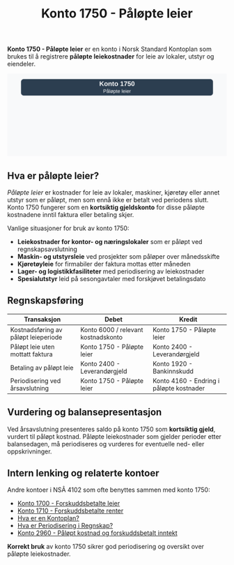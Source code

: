﻿---
title: "Konto 1750 - Påløpte leier"
seoTitle: "Konto 1750 | Påløpte leier | Kontoplan"
description: "Konto 1750 brukes til å registrere påløpte leiekostnader som ennå ikke er betalt ved periodens slutt. Lær regler, bokføring, periodisering og balanseføring."
summary: "Konto 1750: påløpte leier. Bruk, bokføring og periodisering."
---

**Konto 1750 - Påløpte leier** er en konto i Norsk Standard Kontoplan som brukes til å registrere **påløpte leiekostnader** for leie av lokaler, utstyr og eiendeler.

![Illustrasjon av konto 1750 Påløpte leier](1750-palopte-leier-image.svg)

## Hva er påløpte leier?

*Påløpte leier* er kostnader for leie av lokaler, maskiner, kjøretøy eller annet utstyr som er påløpt, men som ennå ikke er betalt ved periodens slutt. Konto 1750 fungerer som en **kortsiktig gjeldskonto** for disse påløpte kostnadene inntil faktura eller betaling skjer.

Vanlige situasjoner for bruk av konto 1750:

* **Leiekostnader for kontor- og næringslokaler** som er påløpt ved regnskapsavslutning
* **Maskin- og utstyrsleie** ved prosjekter som påløper over månedsskifte
* **Kjøretøyleie** for firmabiler der faktura mottas etter måneden
* **Lager- og logistikkfasiliteter** med periodisering av leiekostnader
* **Spesialutstyr** leid på sesongavtaler med forskjøvet betalingsdato

## Regnskapsføring

| Transaksjon                             | Debet                                    | Kredit                                     |
|-----------------------------------------|------------------------------------------|--------------------------------------------|
| Kostnadsføring av påløpt leieperiode    | Konto 6000 / relevant kostnadskonto      | Konto 1750 - Påløpte leier                 |
| Påløpt leie uten mottatt faktura        | Konto 1750 - Påløpte leier               | Konto 2400 - Leverandørgjeld               |
| Betaling av påløpt leie                 | Konto 2400 - Leverandørgjeld             | Konto 1920 - Bankinnskudd                  |
| Periodisering ved årsavslutning         | Konto 1750 - Påløpte leier               | Konto 4160 - Endring i påløpte kostnader   |

## Vurdering og balansepresentasjon

Ved årsavslutning presenteres saldo på konto 1750 som **kortsiktig gjeld**, vurdert til påløpt kostnad. Påløpte leiekostnader som gjelder perioder etter balansedagen, må periodiseres og vurderes for eventuelle ned- eller oppskrivninger.

## Intern lenking og relaterte kontoer

Andre kontoer i NSÂ 4102 som ofte benyttes sammen med konto 1750:

* [Konto 1700 - Forskuddsbetalte leier](/blogs/kontoplan/1700-forskuddsbetalte-leier "Konto 1700 - Forskuddsbetalte leier: Regnskapsføring av forhåndsbetalte leiekostnader")
* [Konto 1710 - Forskuddsbetalte renter](/blogs/kontoplan/1710-forskuddsbetalte-renter "Konto 1710 - Forskuddsbetalte renter: Regnskapsføring av forskuddsbetalte renteutgifter")
* [Hva er en Kontoplan?](/blogs/regnskap/hva-er-kontoplan "Hva er en Kontoplan? Komplett Guide til Kontoplaner i Norsk Regnskap")
* [Hva er Periodisering i Regnskap?](/blogs/regnskap/hva-er-periodisering "Hva er Periodisering i Regnskap? Guide til periodisering av kostnader og inntekter")
* [Konto 2960 - Påløpt kostnad og forskuddsbetalt inntekt](/blogs/kontoplan/2960-palopte-kostnad-og-forskuddsbetalt-inntekt "Konto 2960 - Påløpt kostnad og forskuddsbetalt inntekt: Regnskapsføring av påløpt kostnad og forskuddsbetalt inntekt")

**Korrekt bruk** av konto 1750 sikrer god periodisering og oversikt over påløpte leiekostnader.






